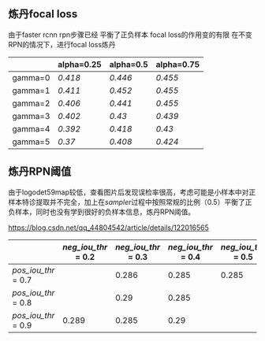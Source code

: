 ## 炼丹focal loss

由于faster rcnn rpn步骤已经 平衡了正负样本 focal loss的作用变的有限 在不变RPN的情况下，进行focal loss炼丹

|         | alpha=0.25 | alpha=0.5 | alpha=0.75 |
| ------- | ---------- | --------- | ---------- |
| gamma=0 | *0.418*    | *0.446*   | *0.455*    |
| gamma=1 | *0.411*    | *0.452*   | *0.455*    |
| gamma=2 | *0.406*    | *0.441*   | *0.455*    |
| gamma=3 | *0.402*    | *0.43*    | *0.439*    |
| gamma=4 | *0.392*    | *0.418*   | *0.43*     |
| gamma=5 | *0.37*     | *0.408*   | *0.424*    |



## 炼丹RPN阈值



​	由于logodet59map较低，查看图片后发现误检率很高，考虑可能是小样本中对正样本特诊提取并不完全，加上在*sampler*过程中按照常规的比例（0.5）平衡了正负样本，同时也没有学到很好的负样本信息，炼丹RPN阈值。

https://blog.csdn.net/qq_44804542/article/details/122016565

|                     | *neg_iou_thr* = 0.2 | *neg_iou_thr* = 0.3 | *neg_iou_thr* = 0.4 | *neg_iou_thr* = 0.5 |
| ------------------- | ------------------- | ------------------- | ------------------- | ------------------- |
| *pos_iou_thr* = 0.7 |                     | 0.286               | 0.285               | 0.285               |
| *pos_iou_thr* = 0.8 |                     | 0.29                | 0.285               |                     |
| *pos_iou_thr* = 0.9 | 0.289               | 0.285               | 0.29                |                     |





